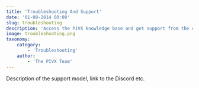 ```yaml
---
title: 'Troubleshooting And Support'
date: '01-08-2014 00:00'
slug: troubleshooting
description: 'Access the PiVX knowledge base and get support from the community'
image: troubleshooting.png
taxonomy:
    category:
        - 'Troubleshooting'
    author:
        - 'The PIVX Team'
---
```


Description of the support model, link to the Discord etc.
